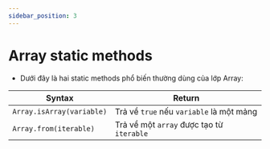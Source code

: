 ```yaml
---
sidebar_position: 3
---
```


# Array static methods

- Dưới đây là hai static methods phổ biến thường dùng của lớp Array:

| Syntax                    | Return                                    |
| ------------------------- | ----------------------------------------- |
| `Array.isArray(variable)` | Trả về `true` nếu `variable` là một mảng  |
| `Array.from(iterable)`    | Trả về một `array` được tạo từ `iterable` |
